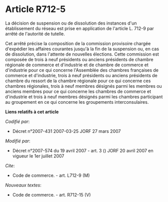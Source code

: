 # Article R712-5

La décision de suspension ou de dissolution des instances d'un établissement du réseau est prise en application de l'article
L. 712-9 par arrêté de l'autorité de tutelle.

Cet arrêté précise la composition de la commission provisoire chargée d'expédier les affaires courantes jusqu'à la fin de la
suspension ou, en cas de dissolution, dans l'attente de nouvelles élections. Cette commission est composée de trois à neuf
présidents ou anciens présidents de chambre régionale de commerce et d'industrie et de chambre de commerce et d'industrie
pour ce qui concerne l'Assemblée des chambres françaises de commerce et d'industrie, trois à neuf présidents ou anciens
présidents de chambre du ressort de la chambre régionale pour ce qui concerne ces chambres régionales, trois à neuf membres
désignés parmi les membres ou anciens membres pour ce qui concerne les chambres de commerce et d'industrie et trois à neuf
membres désignés parmi les chambres participant au groupement en ce qui concerne les groupements interconsulaires.

**Liens relatifs à cet article**

_Codifié par_:

  - Décret n°2007-431 2007-03-25 JORF 27 mars 2007

_Modifié par_:

  - Décret n°2007-574 du 19 avril 2007 - art. 3 () JORF 20 avril 2007 en vigueur le 1er juillet 2007

_Cite_:

  - Code de commerce. - art. L712-9 (M)

_Nouveaux textes_:

  - Code de commerce. - art. R712-15 (V)
